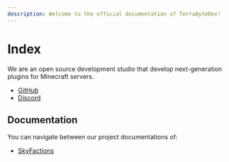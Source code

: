 ```yaml
---
description: Welcome to the official documentation of TerraByteDev!
---
```


# Index

We are an open source development studio that develop next-generation plugins for Minecraft servers.

* [GitHub](https://github.com/TerraByteDev)
* [Discord](https://discord.gg/SwxXMrFdjp)

## Documentation

You can navigate between our project documentations of:

* [SkyFactions](https://terrabytedev.gitbook.io/skyfactions)
